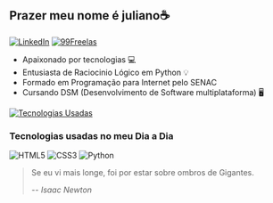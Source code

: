 ## Prazer meu nome é juliano☕

[![LinkedIn](https://img.shields.io/badge/LinkedIn-0077B5?style=for-the-badge&logo=linkedin&logoColor=white)](https://www.linkedin.com/in/julianoalessandro/)  [![99Freelas](https://img.shields.io/badge/99Freelas-yellow?style=for-the-badge)](https://www.99freelas.com.br/user/juliano-alessandro-dos-santos)


- Apaixonado por tecnologias 💻
- Entusiasta de Raciocinio Lógico em Python 💡
- Formado em Programação para Internet pelo SENAC
- Cursando DSM (Desenvolvimento de  Software multiplataforma) 🖥️

[![Tecnologias Usadas](https://github-readme-stats.vercel.app/api/top-langs/?username=julianoAlessandro)](https://github.com/anuraghazra/github-readme-stats)

### Tecnologias usadas no meu Dia a Dia

![HTML5](https://img.shields.io/badge/HTML-black?style=for-the-badge&logo=html5&logoColor=white)
![CSS3](https://img.shields.io/badge/CSS-red?&style=for-the-badge&logo=css3&logoColor=white)
![Python](https://img.shields.io/badge/Python-blue?style=for-the-badge&logo=python&logoColor=white)


> Se eu vi mais longe, foi por estar sobre ombros de  Gigantes.
> 
> -- <cite>Isaac  Newton</cite>


